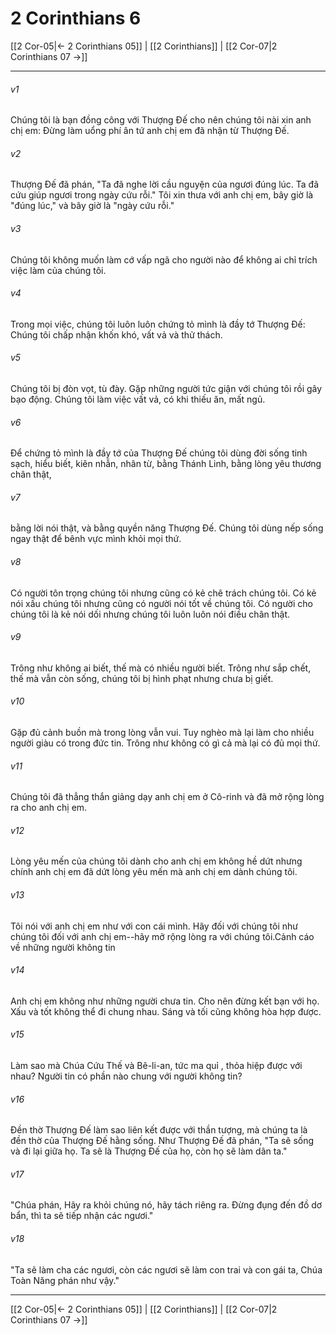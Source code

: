 # 2 Corinthians 6

[[2 Cor-05|← 2 Corinthians 05]] | [[2 Corinthians]] | [[2 Cor-07|2 Corinthians 07 →]]
***



###### v1 
Chúng tôi là bạn đồng công với Thượng Đế cho nên chúng tôi nài xin anh chị em: Đừng làm uổng phí ân tứ anh chị em đã nhận từ Thượng Đế. 

###### v2 
Thượng Đế đã phán, "Ta đã nghe lời cầu nguyện của ngươi đúng lúc. Ta đã cứu giúp ngươi trong ngày cứu rỗi." Tôi xin thưa với anh chị em, bây giờ là "đúng lúc," và bây giờ là "ngày cứu rỗi." 

###### v3 
Chúng tôi không muốn làm cớ vấp ngã cho người nào để không ai chỉ trích việc làm của chúng tôi. 

###### v4 
Trong mọi việc, chúng tôi luôn luôn chứng tỏ mình là đầy tớ Thượng Đế: Chúng tôi chấp nhận khốn khó, vất vả và thử thách. 

###### v5 
Chúng tôi bị đòn vọt, tù đày. Gặp những người tức giận với chúng tôi rồi gây bạo động. Chúng tôi làm việc vất vả, có khi thiếu ăn, mất ngủ. 

###### v6 
Để chứng tỏ mình là đầy tớ của Thượng Đế chúng tôi dùng đời sống tinh sạch, hiểu biết, kiên nhẫn, nhân từ, bằng Thánh Linh, bằng lòng yêu thương chân thật, 

###### v7 
bằng lời nói thật, và bằng quyền năng Thượng Đế. Chúng tôi dùng nếp sống ngay thật để bênh vực mình khỏi mọi thứ. 

###### v8 
Có người tôn trọng chúng tôi nhưng cũng có kẻ chê trách chúng tôi. Có kẻ nói xấu chúng tôi nhưng cũng có người nói tốt về chúng tôi. Có người cho chúng tôi là kẻ nói dối nhưng chúng tôi luôn luôn nói điều chân thật. 

###### v9 
Trông như không ai biết, thế mà có nhiều người biết. Trông như sắp chết, thế mà vẫn còn sống, chúng tôi bị hình phạt nhưng chưa bị giết. 

###### v10 
Gặp đủ cảnh buồn mà trong lòng vẫn vui. Tuy nghèo mà lại làm cho nhiều người giàu có trong đức tin. Trông như không có gì cả mà lại có đủ mọi thứ. 

###### v11 
Chúng tôi đã thẳng thắn giảng dạy anh chị em ở Cô-rinh và đã mở rộng lòng ra cho anh chị em. 

###### v12 
Lòng yêu mến của chúng tôi dành cho anh chị em không hề dứt nhưng chính anh chị em đã dứt lòng yêu mến mà anh chị em dành chúng tôi. 

###### v13 
Tôi nói với anh chị em như với con cái mình. Hãy đối với chúng tôi như chúng tôi đối với anh chị em--hãy mở rộng lòng ra với chúng tôi.Cảnh cáo về những người không tin 

###### v14 
Anh chị em không như những người chưa tin. Cho nên đừng kết bạn với họ. Xấu và tốt không thể đi chung nhau. Sáng và tối cũng không hòa hợp được. 

###### v15 
Làm sao mà Chúa Cứu Thế và Bê-li-an, tức ma quỉ , thỏa hiệp được với nhau? Người tin có phần nào chung với người không tin? 

###### v16 
Đền thờ Thượng Đế làm sao liên kết được với thần tượng, mà chúng ta là đền thờ của Thượng Đế hằng sống. Như Thượng Đế đã phán, "Ta sẽ sống và đi lại giữa họ. Ta sẽ là Thượng Đế của họ, còn họ sẽ làm dân ta." 

###### v17 
"Chúa phán, Hãy ra khỏi chúng nó, hãy tách riêng ra. Đừng đụng đến đồ dơ bẩn, thì ta sẽ tiếp nhận các ngươi." 

###### v18 
"Ta sẽ làm cha các ngươi, còn các ngươi sẽ làm con trai và con gái ta, Chúa Toàn Năng phán như vậy."

***
[[2 Cor-05|← 2 Corinthians 05]] | [[2 Corinthians]] | [[2 Cor-07|2 Corinthians 07 →]]
